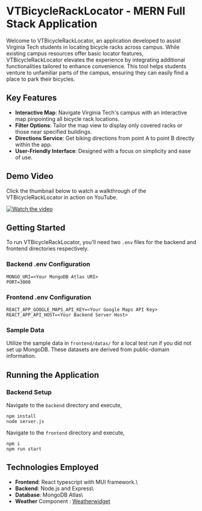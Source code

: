 # VTBicycleRackLocator - MERN Full Stack Application

Welcome to VTBicycleRackLocator, an application developed to assist Virginia Tech students in locating bicycle racks across campus. While existing campus resources offer basic locator features, VTBicycleRackLocator elevates the experience by integrating additional functionalities tailored to enhance convenience. This tool helps students venture to unfamiliar parts of the campus, ensuring they can easily find a place to park their bicycles.

## Key Features

- **Interactive Map**: Navigate Virginia Tech's campus with an interactive map pinpointing all bicycle rack locations.
- **Filter Options**: Tailor the map view to display only covered racks or those near specified buildings.
- **Directions Service**: Get biking directions from point A to point B directly within the app.
- **User-Friendly Interface**: Designed with a focus on simplicity and ease of use.

## Demo Video

Click the thumbnail below to watch a walkthrough of the VTBicycleRackLocator in action on YouTube.

[![Watch the video](https://cdn.discordapp.com/attachments/335489602515238914/1171982810064617522/image.png)](https://youtu.be/tGxz1YhQksw?si=nFcCl-UGsyCowdjr)

## Getting Started

To run VTBicycleRackLocator, you'll need two `.env` files for the backend and frontend directories respectively.

### Backend .env Configuration
```env
MONGO_URI=<Your MongoDB Atlas URI>
PORT=3000
```

### Frontend .env Configuration
```env
REACT_APP_GOOGLE_MAPS_API_KEY=<Your Google Maps API Key>
REACT_APP_API_HOST=<Your Backend Server Host>
```
### Sample Data
Utilize the sample data in `frontend/datas/` for a local test run if you did not set up MongoDB. These datasets are derived from public-domain information.

## Running the Application
### Backend Setup
Navigate to the `backend` directory and execute,
```shell
npm install
node server.js
```
Navigate to the `frontend` directory and execute,
```shell
npm i
npm run start
```

## Technologies Employed
- **Frontend**: React typescript with MUI framework.\
- **Backend**: Node.js and Express\
- **Database**: MongoDB Atlas\
- **Weather** Component : [Weatherwidget](https://weatherwidget.io)
